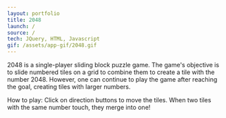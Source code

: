 ```yaml
---
layout: portfolio
title: 2048
launch: /
source: /
tech: JQuery, HTML, Javascript
gif: /assets/app-gif/2048.gif
---
```


2048 is a single-player sliding block puzzle game.
The game's objective is to slide numbered tiles on a grid to combine them to create a tile with the number 2048. However, one can continue to play the game after reaching the goal, creating tiles with larger numbers.

How to play: Click on direction buttons to move the tiles. When two tiles with the same number touch, they merge into one! 